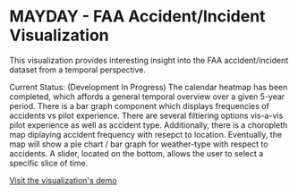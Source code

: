 MAYDAY - FAA Accident/Incident Visualization
======================

This visualization provides interesting insight into the FAA accident/incident dataset from a temporal perspective.

Current Status: (Development In Progress) The calendar heatmap has been completed, which affords a general temporal overview over a given 5-year period. There is a bar graph component which displays  frequencies of accidents vs pilot experience. There are several filtiering options vis-a-vis pilot experience as well as accident type. Additionally, there is a choropleth map diplaying accident frequency with resepct to location. Eventually, the map will show a pie chart / bar graph for weather-type with respect to accidents. A slider, located on the bottom, allows the user to select a specific slice of time.


[Visit the visualization's demo](http://maydayviz.azurewebsites.net/)